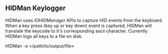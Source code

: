 ## HIDMan Keylogger

HIDMan uses *IOHIDManager* APIs to capture HID events from the keyboard. When a key press (key up or key down) event is captured, HIDMan will translate the keycode to it's corresponding ascii character. Currently HIDMan logs all keys to a file on disk.


HIDMan -o </path/to/output/file>
